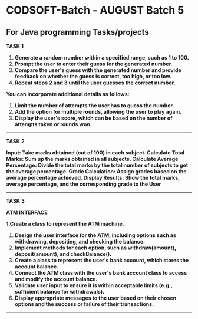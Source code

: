 # CODSOFT-Batch - AUGUST Batch 5
For Java programming Tasks/projects
-------------------------------------------------------------------------------------------------------------

**TASK 1**

1. **Generate a random number within a specified range, such as 1 to 100.**
2. **Prompt the user to enter their guess for the generated number.**
3. **Compare the user's guess with the generated number and provide feedback on whether the guess
is correct, too high, or too low.**
4. **Repeat steps 2 and 3 until the user guesses the correct number.**

**You can incorporate additional details as follows:**

1. **Limit the number of attempts the user has to guess the number.**
2. **Add the option for multiple rounds, allowing the user to play again.**
3. **Display the user's score, which can be based on the number of attempts taken or rounds won.**

--------------------------------------------------------------------------------------------------------------

**TASK 2**

**Input: Take marks obtained (out of 100) in each subject.
Calculate Total Marks: Sum up the marks obtained in all subjects.
Calculate Average Percentage: Divide the total marks by the total number of subjects to get the
average percentage.
Grade Calculation: Assign grades based on the average percentage achieved.
Display Results: Show the total marks, average percentage, and the corresponding grade to the User**

---------------------------------------------------------------------------------------------------------------

**TASK 3**

 **ATM INTERFACE**

**1.Create a class to represent the ATM machine.**

1. **Design the user interface for the ATM, including options such as withdrawing, depositing, and
checking the balance.**
2. **Implement methods for each option, such as withdraw(amount), deposit(amount), and
checkBalance().**
3. **Create a class to represent the user's bank account, which stores the account balance.**
4. **Connect the ATM class with the user's bank account class to access and modify the account
balance.**
5. **Validate user input to ensure it is within acceptable limits (e.g., sufficient balance for withdrawals).**
6. **Display appropriate messages to the user based on their chosen options and the success or failure
of their transactions.**

----------------------------------------------------------------------------------------------------------------


